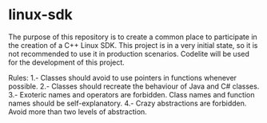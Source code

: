    
linux-sdk
=========

The purpose of this repository is to create a common place to participate in the creation of a C++ Linux SDK.
This project is in a very initial state, so it is not recommended to use it in production scenarios.
Codelite will be used for the development of this project.

Rules:
 1.- Classes should avoid to use pointers in functions whenever possible.
 2.- Classes should recreate the behaviour of Java and C# classes. 
 3.- Exoteric names and operators are forbidden. Class names and function names should be self-explanatory.
 4.- Crazy abstractions are forbidden. Avoid more than two levels of abstraction.
